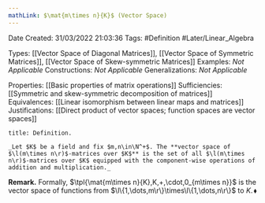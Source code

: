 ```yaml
---
mathLink: $\mat{m\times n}{K}$ (Vector Space)
---
```


<div class="topSpace"></div>

Date Created: 31/03/2022 21:03:36
Tags: #Definition #Later/Linear_Algebra

Types: [[Vector Space of Diagonal Matrices]], [[Vector Space of Symmetric Matrices]], [[Vector Space of Skew-symmetric Matrices]]
Examples: _Not Applicable_
Constructions: _Not Applicable_
Generalizations: _Not Applicable_

Properties: [[Basic properties of matrix operations]]
Sufficiencies: [[Symmetric and skew-symmetric decomposition of matrices]]
Equivalences: [[Linear isomorphism between linear maps and matrices]]
Justifications: [[Direct product of vector spaces; function spaces are vector spaces]]

``` ad-Definition
title: Definition.

_Let $K$ be a field and fix $m,n\in\N^+$. The **vector space of $\l(m\times n\r)$-matrices over $K$** is the set of all $\l(m\times n\r)$-matrices over $K$ equipped with the component-wise operations of addition and multiplication._

```

**Remark.** Formally, $\tpl{\mat{m\times n}{K},K,+,\cdot,0_{m\times n}}$ is the vector space of functions from $\l\{1,\dots,m\r\}\times\l\{1,\dots,n\r\}$ to $K$.<span style="float:right;">$\blacklozenge$</span>
